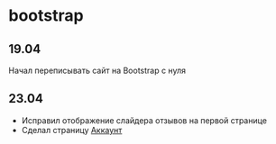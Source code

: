 # bootstrap
## 19.04 
Начал переписывать сайт на Bootstrap с нуля
## 23.04
- Исправил отображение слайдера отзывов на первой странице
- Сделал страницу [Аккаунт](https://bonesones.github.io/bootstrap/account.html)

